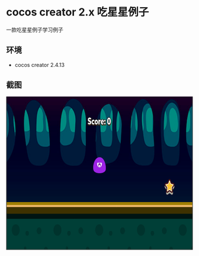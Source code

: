 # cocos creator 2.x 吃星星例子

一款吃星星例子学习例子

## 环境

- cocos creator 2.4.13


## 截图

<img src="assets/resouces/screenshot_1.png" style="width:740px;height:414px;"/> 
